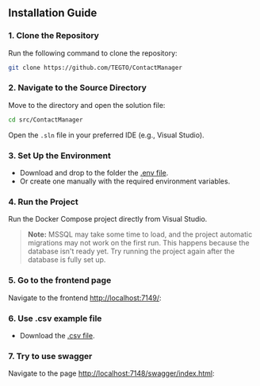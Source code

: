 ## Installation Guide

### 1. **Clone the Repository**
   Run the following command to clone the repository:
   ```bash
   git clone https://github.com/TEGTO/ContactManager
   ```

### 2. **Navigate to the Source Directory**
   Move to the directory and open the solution file:
   ```bash
   cd src/ContactManager
   ```
   Open the `.sln` file in your preferred IDE (e.g., Visual Studio).

### 3. **Set Up the Environment**
   - Download and drop to the folder the [.env file](https://drive.google.com/file/d/1BBAXxgNSq5s4OmeyS1a86e9DRSOrdzj6/view?usp=sharing).  
   - Or create one manually with the required environment variables.

### 4. **Run the Project**
   Run the Docker Compose project directly from Visual Studio.

> **Note:** MSSQL may take some time to load, and the project automatic migrations may not work on the first run. This happens because the database isn't ready yet. Try running the project again after the database is fully set up.

### 5. **Go to the frontend page**
   Navigate to the frontend [http://localhost:7149/](http://localhost:7149/):
   
### 6. **Use .csv example file**
   - Download the [.csv file](https://drive.google.com/file/d/13FX-BESHuCE92bwE1oy5QPDCrssu2-M_/view?usp=sharing).
     
### 7. **Try to use swagger**
   Navigate to the page [http://localhost:7148/swagger/index.html](http://localhost:7148/swagger/index.html):
